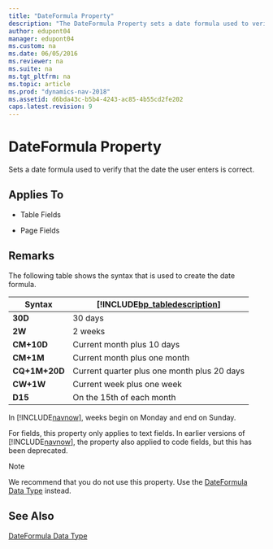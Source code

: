 ```yaml
---
title: "DateFormula Property"
description: "The DateFormula Property sets a date formula used to verify that the date the user enters is correct."
author: edupont04
manager: edupont04
ms.custom: na
ms.date: 06/05/2016
ms.reviewer: na
ms.suite: na
ms.tgt_pltfrm: na
ms.topic: article
ms.prod: "dynamics-nav-2018"
ms.assetid: d6bda43c-b5b4-4243-ac85-4b55cd2fe202
caps.latest.revision: 9
---
```

# DateFormula Property
Sets a date formula used to verify that the date the user enters is correct.  

## Applies To  

-   Table Fields  

-   Page Fields  

## Remarks  
 The following table shows the syntax that is used to create the date formula.  

|Syntax|[!INCLUDE[bp_tabledescription](includes/bp_tabledescription_md.md)]|  
|------------|---------------------------------------|  
|**30D**|30 days|  
|**2W**|2 weeks|  
|**CM+10D**|Current month plus 10 days|  
|**CM+1M**|Current month plus one month|  
|**CQ+1M+20D**|Current quarter plus one month plus 20 days|  
|**CW+1W**|Current week plus one week|  
|**D15**|On the 15th of each month|  

 In [!INCLUDE[navnow](includes/navnow_md.md)], weeks begin on Monday and end on Sunday.  

 For fields, this property only applies to text fields. In earlier versions of [!INCLUDE[navnow](includes/navnow_md.md)], the property also applied to code fields, but this has been deprecated.

> [!NOTE]  
>  We recommend that you do not use this property. Use the [DateFormula Data Type](DateFormula-Data-Type.md) instead.  

## See Also  
 [DateFormula Data Type](DateFormula-Data-Type.md)
